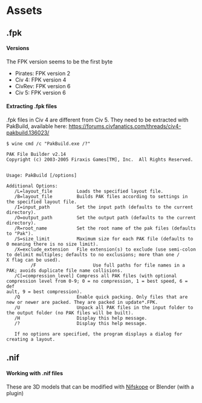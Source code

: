 # Assets

## .fpk

#### Versions

The FPK version seems to be the first byte

- Pirates: FPK version 2
- Civ 4: FPK version 4
- CivRev: FPK version 6
- Civ 5: FPK version 6

#### Extracting .fpk files

.fpk files in Civ 4 are different from Civ 5. They need to be extracted with PakBuild, available here: https://forums.civfanatics.com/threads/civ4-pakbuild.136023/

```
$ wine cmd /c "PakBuild.exe /?"

PAK File Builder v2.14
Copyright (c) 2003-2005 Firaxis Games[TM], Inc.  All Rights Reserved.


Usage: PakBuild [/options]

Additional Options:
   /L=layout_file         Loads the specified layout file.
   /B=layout_file         Builds PAK files according to settings in the specified layout file.
   /I=input_path          Set the input path (defaults to the current directory).
   /O=output_path         Set the output path (defaults to the current directory).
   /R=root_name           Set the root name of the pak files (defaults to "Pak").
   /S=size_limit          Maximum size for each PAK file (defaults to 0 meaning there is no size limit).
   /X=exclude_extension   File extension(s) to exclude (use semi-colon to delimit multiples; defaults to no exclusions; more than one /
X flag can be used).
         /F                     Use full paths for file names in a PAK; avoids duplicate file name collisions.
   /C[=compression_level] Compress all PAK files (with optional compression level from 0-9; 0 = no compression, 1 = best speed, 6 = def
ault, 9 = best compression).
   /Q                     Enable quick packing. Only files that are new or newer are packed. They are packed in update*.FPK.
   /U                     Unpack all PAK files in the input folder to the output folder (no PAK files will be built).
   /H                     Display this help message.
   /?                     Display this help message.

   If no options are specified, the program displays a dialog for creating a layout.
```

## .nif

#### Working with .nif files

These are 3D models that can be modified with [Nifskope](https://github.com/niftools/nifskope) or Blender (with a plugin)
